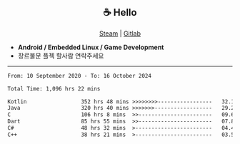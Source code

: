 <h2 align="center"> ☕ Hello </h2>

<p align="center">
  <a href="https://steamcommunity.com/id/Niforances/">Steam</a> |
  <a href="https://gitlab.com/niforances">Gitlab</a>
</p>

 - **Android / Embedded Linux / Game Development**
 - 장르불문 플젝 할사람 연락주세요

------

<!--START_SECTION:waka-->

```txt
From: 10 September 2020 - To: 16 October 2024

Total Time: 1,096 hrs 22 mins

Kotlin                 352 hrs 48 mins >>>>>>>>-----------------   32.18 %
Java                   320 hrs 40 mins >>>>>>>------------------   29.25 %
C                      106 hrs 8 mins  >>-----------------------   09.68 %
Dart                   85 hrs 55 mins  >>-----------------------   07.84 %
C#                     48 hrs 32 mins  >------------------------   04.43 %
C++                    38 hrs 21 mins  >------------------------   03.50 %
```

<!--END_SECTION:waka-->
